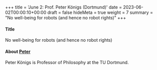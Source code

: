+++
title = 'June 2: Prof. Peter Königs (Dortmund)'
date = 2023-06-02T00:00:10+00:00
draft = false
hideMeta = true
weight = 7
summary = "No well-being for robots (and hence no robot rights)"
+++


#### Title
No well-being for robots (and hence no robot rights)

#### About [Peter](https://peterkoenigs.weebly.com)

Peter Königs is Professor of Philosophy at the TU Dortmund.  